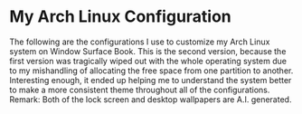 # My Arch Linux Configuration
The following are the configurations I use to customize my Arch Linux system on Window Surface Book. This is the second version, because the first version was tragically wiped out with the whole operating system due to my mishandling of allocating the free space from one partition to another. Interesting enough, it ended up helping me to understand the system better to make a more consistent theme throughout all of the configurations.
Remark: Both of the lock screen and desktop wallpapers are A.I. generated.
